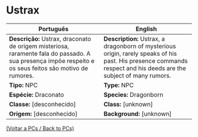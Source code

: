 # Ustrax

| Português | English |
|-----------|---------|
| **Descrição:** Ustrax, draconato de origem misteriosa, raramente fala do passado. A sua presença impõe respeito e os seus feitos são motivo de rumores. | **Description:** Ustrax, a dragonborn of mysterious origin, rarely speaks of his past. His presence commands respect and his deeds are the subject of many rumors. |
| **Tipo:** NPC | **Type:** NPC |
| **Espécie:** Draconato | **Species:** Dragonborn |
| **Classe:** [desconhecido] | **Class:** [unknown] |
| **Origem:** [desconhecido] | **Background:** [unknown] |

[(Voltar a PCs / Back to PCs)](pcs.md)  
